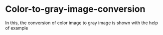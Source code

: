 # Color-to-gray-image-conversion
In this, the conversion of color image to gray image is shown with the help of example
